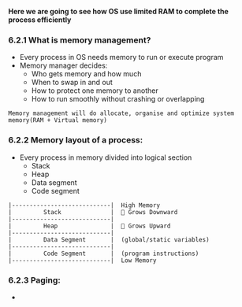 
**Here we are going to see how OS use limited RAM to complete the process efficiently**

### 6.2.1 What is memory management?
* Every process in OS needs memory to run or execute program
* Memory manager decides:
	* Who gets memory and how much
	* When to swap in and out
	* How to protect one memory to another
	* How to run smoothly without crashing or overlapping

```
Memory management will do allocate, organise and optimize system memory(RAM + Virtual memory)
```

### 6.2.2 Memory layout of a process:
* Every process in memory divided into logical section
	* Stack
	* Heap
	* Data segment
	* Code segment

```
|----------------------------|  High Memory
|         Stack              |  🔻 Grows Downward
|----------------------------|
|         Heap               |  🔺 Grows Upward
|----------------------------|
|         Data Segment       |  (global/static variables)
|----------------------------|
|         Code Segment       |  (program instructions)
|----------------------------|  Low Memory

```

### 6.2.3 Paging:
* 